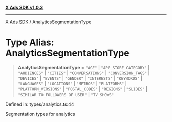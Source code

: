 [**X Ads SDK v1.0.3**](../README.md)

***

[X Ads SDK](../globals.md) / AnalyticsSegmentationType

# Type Alias: AnalyticsSegmentationType

> **AnalyticsSegmentationType** = `"AGE"` \| `"APP_STORE_CATEGORY"` \| `"AUDIENCES"` \| `"CITIES"` \| `"CONVERSATIONS"` \| `"CONVERSION_TAGS"` \| `"DEVICES"` \| `"EVENTS"` \| `"GENDER"` \| `"INTERESTS"` \| `"KEYWORDS"` \| `"LANGUAGES"` \| `"LOCATIONS"` \| `"METROS"` \| `"PLATFORMS"` \| `"PLATFORM_VERSIONS"` \| `"POSTAL_CODES"` \| `"REGIONS"` \| `"SLIDES"` \| `"SIMILAR_TO_FOLLOWERS_OF_USER"` \| `"TV_SHOWS"`

Defined in: types/analytics.ts:44

Segmentation types for analytics
